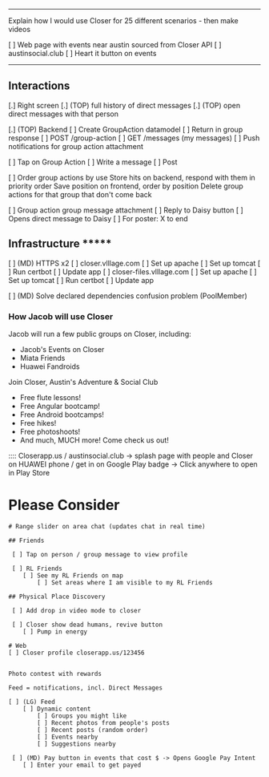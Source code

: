 
---------------------------------------------

Explain how I would use Closer for 25 different scenarios - then make videos

 [ ] Web page with events near austin sourced from Closer API
    [ ] austinsocial.club
    [ ] Heart it button on events

---------------------------------------------


## Interactions

 [.] Right screen
    [.] (TOP) full history of direct messages
    [.] (TOP) open direct messages with that person

 [.] (TOP) Backend
    [ ] Create GroupAction datamodel
    [ ] Return in group response
    [ ] POST /group-action
    [ ] GET /messages (my messages)
    [ ] Push notifications for group action attachment

 [ ] Tap on Group Action
    [ ] Write a message
    [ ] Post

 [ ] Order group actions by use
        Store hits on backend, respond with them in priority order
        Save position on frontend, order by position
        Delete group actions for that group that don't come back

 [ ] Group action group message attachment
    [ ] Reply to Daisy button
        [ ] Opens direct message to Daisy
    [ ] For poster: X to end


## Infrastructure *****
 [ ] (MD) HTTPS x2
    [ ] closer.vlllage.com
        [ ] Set up apache
        [ ] Set up tomcat
        [ ] Run certbot
        [ ] Update app
    [ ] closer-files.vlllage.com
        [ ] Set up apache
        [ ] Set up tomcat
        [ ] Run certbot
        [ ] Update app

 [ ] (MD) Solve declared dependencies confusion problem (PoolMember)

### How Jacob will use Closer

Jacob will run a few public groups on Closer, including:

 - Jacob's Events on Closer
 - Miata Friends
 - Huawei Fandroids

Join Closer, Austin's Adventure & Social Club

 - Free flute lessons!
 - Free Angular bootcamp!
 - Free Android bootcamps!
 - Free hikes!
 - Free photoshoots!
 - And much, MUCH more!  Come check us out!

 :::: Closerapp.us / austinsocial.club -> splash page with people and Closer on HUAWEI phone / get in on Google Play badge
    -> Click anywhere to open in Play Store


# Please Consider

    # Range slider on area chat (updates chat in real time)

    ## Friends

     [ ] Tap on person / group message to view profile

     [ ] RL Friends
        [ ] See my RL Friends on map
            [ ] Set areas where I am visible to my RL Friends

    ## Physical Place Discovery

     [ ] Add drop in video mode to closer

     [ ] Closer show dead humans, revive button
        [ ] Pump in energy

    # Web
    [ ] Closer profile closerapp.us/123456


    Photo contest with rewards

    Feed = notifications, incl. Direct Messages

    [ ] (LG) Feed
        [ ] Dynamic content
            [ ] Groups you might like
            [ ] Recent photos from people's posts
            [ ] Recent posts (random order)
            [ ] Events nearby
            [ ] Suggestions nearby

     [ ] (MD) Pay button in events that cost $ -> Opens Google Pay Intent
        [ ] Enter your email to get payed

